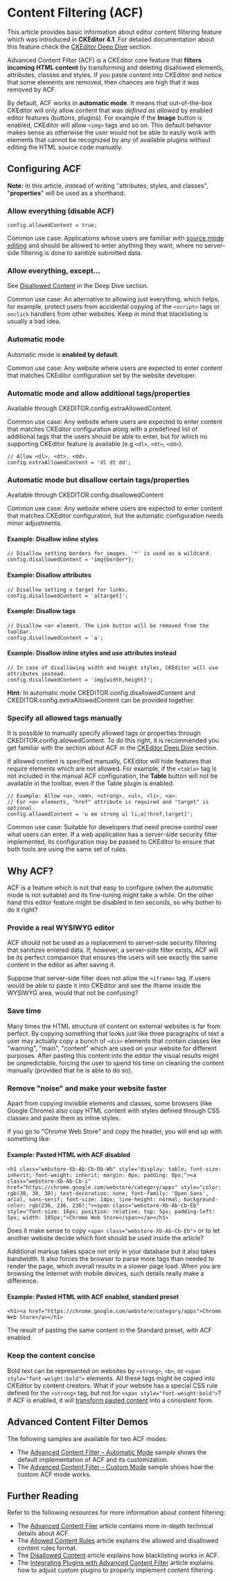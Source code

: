 <!--
Copyright (c) 2003-2015, CKSource - Frederico Knabben. All rights reserved.
For licensing, see LICENSE.md.
-->

# Content Filtering (ACF)

<p class="requirements">
	This article provides basic information about editor content filtering feature which was introduced in <strong>CKEditor 4.1</strong>. For detailed documentation about this feature check the <a href="#!/guide/dev_advanced_content_filter">CKEditor Deep Dive</a> section.
</p>

Advanced Content Filter (ACF) is a CKEditor core feature that **filters incoming HTML content** by transforming and deleting disallowed elements, attributes, classes and styles. If you paste content into CKEditor and notice that some elements are removed, then chances are high that it was removed by ACF.

By default, ACF works in **automatic mode**. It means that out-of-the-box CKEditor will only allow content that was *defined as allowed* by enabled editor features (buttons, plugins). For example if the **Image** button is enabled, CKEditor will allow `<img>` tags and so on. This default behavior makes sense as otherwise the user would not be able to easily work with elements that cannot be recognized by any of available plugins without editing the HTML source code manually.

## Configuring ACF

**Note:** In this article, instead of writing "attributes, styles, and classes", "**properties**" will be used as a shorthand.

### Allow everything (disable ACF)

	config.allowedContent = true;

Common use case: Applications whose users are familiar with [source mode editing](#!/guide/dev_sourcearea) and should be allowed to enter anything they want, where no server-side filtering is done to sanitize submitted data.

### Allow everything, except...

See [Disallowed Content](#!/guide/dev_disallowed_content-section-how-to-allow-everything-except...) in the Deep Dive section.

Common use case: An alternative to allowing just everything, which helps, for example, protect users from accidental copying  of the `<script>` tags or `onclick` handlers from other websites. Keep in mind that blacklisting is usually a bad idea.

### Automatic mode

Automatic mode is **enabled by default**.

Common use case: Any website where users are expected to enter content that matches CKEditor configuration set by the website developer.

### Automatic mode and allow additional tags/properties

Available through CKEDITOR.config.extraAllowedContent.

Common use case: Any website where users are expected to enter content that matches CKEditor configuration along with a predefined list of additional tags that the users should be able to enter, but for which no supporting CKEditor feature is available (e.g `<dl>`, `<dt>`, `<dd>`).

    // Allow <dl>, <dt>, <dd>.
    config.extraAllowedContent = 'dl dt dd';

### Automatic mode but disallow certain tags/properties

Available through CKEDITOR.config.disallowedContent

Common use case: Any website where users are expected to enter content that matches CKEditor configuration, but the automatic configuration needs minor adjustments.

#### Example: Disallow inline styles
    // Disallow setting borders for images. '*' is used as a wildcard.
    config.disallowedContent = 'img{border*};

#### Example: Disallow attributes
    // Disallow setting a target for links.
    config.disallowedContent = 'a[target]';

#### Example: Disallow tags
    // Disallow <a> element. The Link button will be removed from the toolbar.
    config.disallowedContent = 'a';

#### Example: Disallow inline styles and use attributes instead
    // In case of disallowing width and height styles, CKEditor will use attributes instead.
    config.disallowedContent = 'img{width,height}';

**Hint:** In automatic mode CKEDITOR.config.disallowedContent and CKEDITOR.config.extraAllowedContent can be provided together.

### Specify all allowed tags manually

It is possible to manually specify allowed tags or properties through CKEDITOR.config.allowedContent. To do this right, it is recommended you get familiar with the section about ACF in the [CKEditor Deep Dive](#!/guide/dev_advanced_content_filter) section.

If allowed content is specified manually, CKEditor will hide features that require elements which are not allowed.
For example, if the `<table>` tag is not included in the manual ACF configuration, the **Table** button will not be available in the toolbar, even if the Table plugin is enabled.

    // Example: Allow <u>, <em>, <strong>, <ul>, <li>, <a>.
    // For <a> elements, "href" attribute is required and "target" is optional.
    config.allowedContent = 'u em strong ul li;a[!href,target]';

Common use case: Suitable for developers that need precise control over what users can enter. If a web application has a server-side security filter implemented, its configuration may be passed to CKEditor to ensure that both tools are using the same set of rules.

## Why ACF?

ACF is a feature which is not that easy to configure (when the automatic mode is not suitable) and its fine-tuning might take a while. On the other hand this editor feature might be disabled in ten seconds, so why bother to do it right?

### Provide a real WYSIWYG editor

ACF should not be used as a replacement to server-side security filtering that sanitizes entered data. If, however, a server-side filter exists, ACF will be its perfect companion that ensures the users will see exactly the same content in the editor as after saving it.

Suppose that server-side filter does not allow the `<iframe>` tag. If users would be able to paste it into CKEditor and see the iframe inside the WYSIWYG area, would that not be confusing?

### Save time

Many times the HTML structure of content on external websites is far from perfect. By copying something that looks just like three paragraphs of text a user may actually copy a bunch of `<div>` elements that contain classes like "warning", "main", "content" which are used on your website for different purposes. After pasting this content into the editor the visual results might be unpredictable, forcing the user to spend his time on cleaning the content manually (provided that he is able to do so).

### Remove "noise" and make your website faster

Apart from copying invisible elements and classes, some browsers (like Google Chrome) also copy HTML content with styles defined through CSS classes and paste them as inline styles.

If you go to "Chrome Web Store" and copy the header, you will end up with something like:

#### Example: Pasted HTML with ACF disabled

	<h1 class="webstore-Xb-Ab-Cb-Db-Wb" style="display: table; font-size: inherit; font-weight: inherit; margin: 0px; padding: 0px;"><a class="webstore-Xb-Ab-Cb-i" href="https://chrome.google.com/webstore/category/apps" style="color: rgb(38, 38, 38); text-decoration: none; font-family: 'Open Sans', arial, sans-serif; font-size: 14px; line-height: normal; background-color: rgb(236, 236, 236);"><span class="webstore-Xb-Ab-Cb-Eb" style="font-size: 16px; position: relative; top: 5px; padding-left: 5px; width: 185px;">Chrome Web Store</span></a></h1>

Does it make sense to copy `<span class="webstore-Xb-Ab-Cb-Eb">` or to let another website decide which font should be used inside the article?

Additional markup takes space not only in your database but it also takes bandwidth. It also forces the browser to parse more tags than needed to render the page, which overall results in a slower page load. When you are browsing the Internet with mobile devices, such details really make a difference.

#### Example: Pasted HTML with ACF enabled, standard preset

	<h1><a href="https://chrome.google.com/webstore/category/apps">Chrome Web Store</a></h1>

The result of pasting the same content in the Standard preset, with ACF enabled.

### Keep the content concise

Bold text can be represented on websites by `<strong>`, `<b>`, or `<span style="font-weight:bold">` elements. All these tags might be copied into CKEditor by content creators. What if your website has a special CSS rule defined for the `<strong>` tag, but not for `<span style="font-weight:bold">`? If ACF is enabled, it will [transform pasted content](#!/guide/dev_advanced_content_filter-section-content-transformations) into a consistent form.

## Advanced Content Filter Demos

The following samples are available for two ACF modes:

* The [Advanced Content Filter &ndash; Automatic Mode](../samples/acf.html) sample shows the default implementation of ACF and its customization.
* The [Advanced Content Filter &ndash; Custom Mode](http://sdk.ckeditor.com/samples/acfcustom.html) sample shows how the custom ACF mode works.

## Further Reading

Refer to the following resources for more information about content filtering:

* The [Advanced Content Filer](#!/guide/dev_advanced_content_filter) article contains more in-depth technical details about ACF.
* The [Allowed Content Rules](#!/guide/dev_allowed_content_rules) article explains the allowed and disallowed content rules format.
* The [Disallowed Content](#!/guide/dev_disallowed_content) article explains how blacklisting works in ACF.
* The [Integrating Plugins with Advanced Content Filter](#!/guide/plugin_sdk_integration_with_acf) article explains how to adjust custom plugins to properly implement content filtering.